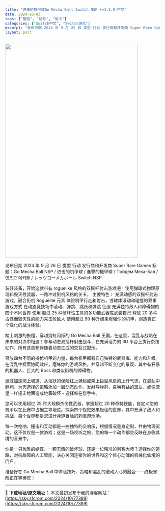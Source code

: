 ```yaml
---
title: "进击的机甲球Go Mecha Ball Switch NSP (v1.1.0)中文"
date: 2024-10-03
tags: ["冒险", "动作", "射击"]
categories: ["Switch中文", "Switch游戏"]
excerpt: "发布日期 2024 年 9 月 26 日 类型 行动 发行商和开发商 Super Rare Games 标题：Go Mecha Ball NSP / 进击的机甲球 / 進擊的機甲球 / Пойдем Меха-Бал / 렛츠고 메카볼 / レッツゴーメカボール Switch NSP 装好装备，开始&hellip;"
layout: post
---
```


<img class="aligncenter size-full wp-image-77400" src="https://sky.sfcrom.com/wp-content/uploads/2024/10/2024100216173677.webp" alt="" width="432" height="698" />

发布日期 2024 年 9 月 26 日
类型 行动
发行商和开发商 Super Rare Games
标题：Go Mecha Ball NSP / 进击的机甲球 / 進擊的機甲球 / Пойдем Меха-Бал / 렛츠고 메카볼 / レッツゴーメカボール Switch NSP

装好装备，开始这款带有 roguelike 风格的双摇杆射击游戏吧！使用弹球式物理原理和毁灭性武器，一路冲过街机风格的关卡。
主要特色：
充满动感的双摇杆射击游戏，融合街机 Roguelite 元素
体验机甲行走和射击，或球体滚动和碰撞的双重游戏方式
在动态竞技场中滚动、弹跳、跳跃和弹跳 征服
充满独特敌人和障碍物的四个不同世界 使用
超过 25 种破坏性工具的多功能武器库武装自己
释放 20 多种古怪而毁灭性的能力来击败敌人
使用超过 50 种升级来增强你的机甲，创造真正个性化的战斗体验。

踏上刺激的旅程，穿越霓虹闪烁的 Go Mecha Ball 王国，在这里，混乱与战略在未来的对决中相遇！参与动态双摇杆射击战斗，在充满活力的 3D 平台上执行杂技动作，所有这些都伴随着动态生成的交互式配乐。

释放四台不同的持枪机甲的力量，每台机甲都有自己独特的武器库、能力和升级。在混乱中探索协同效应，磨练你的游戏风格，并穿越不断变化的景观，其中有狂暴的机器人、巨大的 Boss 和类似街机的障碍物。

通过加速爬上坡道、从活跃的保险杠上弹起或乘上巨型风扇的上升气流，在混乱中翱翔，为您选择的策略添加一层动态动作。发射导弹群、召唤有益的盟友，或像流星一样撞击地面造成地震破坏 - 选择权在您手中。

您可以使用超过 25 种大规模杀伤性武器，掌握超过 20 种奇特技能，自定义您的机甲以在比赛中占据主导地位。探索四个视觉效果极佳的世界，其中充满了敌人和挑战，每个世界都是您进行弹道冒险的刺激游乐场。

每一次枪响、撞击和互动都是一曲独特的交响乐，根据情况量身定制，并由物理驱动。这不仅仅是一款游戏；这是一场视听之旅，您的每一个动作都会反映在身临其境的音景中。

你是一只优雅的蝴蝶、一颗无情的破坏球，还是一位精准的刺客大师？选择你的道路，对抗故障的人工智能，决心关闭连接你的世界和这个惊心动魄的机械化仙境的门户。

准备好在 Go Mecha Ball 中体验技巧、策略和混乱的激动人心的融合——终极冒险正在等待您！

---
📖 **下载地址/原文地址：** 本文最初发布于我的博客网站：[https://sky.sfcrom.com/2024/10/77399](https://sky.sfcrom.com/2024/10/77399)
